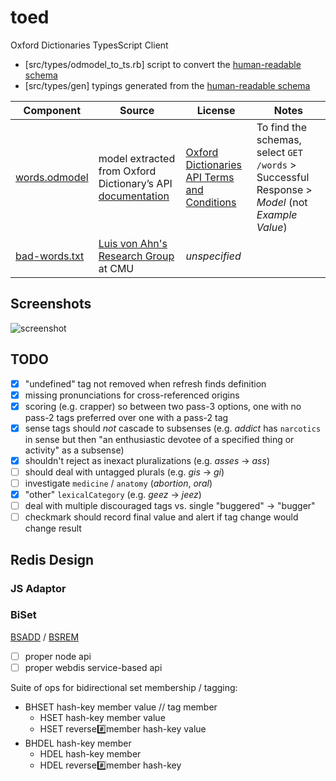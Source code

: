 # toed

Oxford Dictionaries TypesScript Client

- [src/types/odmodel_to_ts.rb] script to convert the [human-readable schema](src/types/words.odmodel)
- [src/types/gen] typings generated from the [human-readable schema](src/types/words.odmodel)

| Component | Source | License | Notes |
| --- | --- | --- | --- |
| [words.odmodel](src/types/words.odmodel) | model extracted from Oxford Dictionary’s API [documentation](https://developer.oxforddictionaries.com/documentation#/words) | [Oxford Dictionaries API Terms and Conditions](https://developer.oxforddictionaries.com/api-terms-and-conditions) | To find the schemas, select `GET /words` > Successful Response > _Model_ (not _Example Value_)
| [bad-words.txt](src/bad-words.txt) | [Luis von Ahn's Research Group](https://www.cs.cmu.edu/~biglou/resources/) at CMU | _unspecified_ | |

## Screenshots

![screenshot](https://user-images.githubusercontent.com/26445088/71867327-94683c00-30be-11ea-862d-caae630255c4.png)

## TODO

- [x] "undefined" tag not removed when refresh finds definition
- [x] missing pronunciations for cross-referenced origins
- [x] scoring (e.g. crapper) so between two pass-3 options, one with no pass-2 tags preferred over one with a pass-2 tag
- [x] sense tags should _not_ cascade to subsenses (e.g. _addict_ has `narcotics` in sense but then "an enthusiastic devotee of a specified thing or activity" as a subsense)
- [x] shouldn't reject as inexact pluralizations (e.g. _asses_ -> _ass_)
- [ ] should deal with untagged plurals (e.g. _gis_ -> _gi_)
- [ ] investigate `medicine` / `anatomy` (_abortion_, _oral_)
- [x] "other" `lexicalCategory` (e.g. _geez_ -> _jeez_)
- [ ] deal with multiple discouraged tags vs. single "buggered" -> "bugger"
- [ ] checkmark should record final value and alert if tag change would change result

## Redis Design

### JS Adaptor

### BiSet

[BSADD](src/redis/BSADD.lua) / [BSREM](src/redis/BSADD.lua)
 - [ ] proper node api
 - [ ] proper webdis service-based api

Suite of ops for bidirectional set membership / tagging:
- BHSET hash-key member value // tag member 
  - HSET hash-key member value
  - HSET reverse:hash:member hash-key value
- BHDEL hash-key member 
  - HDEL hash-key member
  - HDEL reverse:hash:member hash-key
